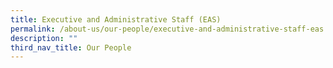 ```yaml
---
title: Executive and Administrative Staff (EAS)
permalink: /about-us/our-people/executive-and-administrative-staff-eas
description: ""
third_nav_title: Our People
---
```

